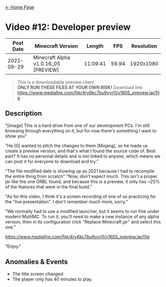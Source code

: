 [← Home Page](../README.md)

# Video #12: Developer preview
| Post Date  | Minecraft Version                    | Length   | FPS    | Resolution |
| ---------  | ------------------------------------ | -------- | -----  | ---------- |
| 2021-09-29 | Minecraft Alpha v1.0.16_05 [PREVIEW] | 11:09:41 | 59.94  | 1920x1080  |

> This is a downloadable preview client.  
> **ONLY RUN THESE FILES AT YOUR OWN RISK!**
> Download link: https://www.mediafire.com/file/4ry6kc7bu9yyrl1/v1605_preview.jar/file

## Description
"[image] This is a hard drive from one of our development PCs. I'm still browsing through everything on it, but for now there's something I want to show you"

"He [0] wanted to pitch the changes to them [Mojang], so he made us create a preview version, and that's what I found the source code of. Best part? It has no personal details and is not linked to anyone, which means we can post it for everyone to download and try."

"The file modified date is showing up as 2021 because I had to recompile the entire thing from scratch"
"Now, don't expect much. This isn't a proper jar like the one ORBL found, and because this is a preview, it only has ~25% of the features that were in the final build."

"As for this video, I think it's a screen recording of one of us practicing for the "live presentation". I don't remember much more, sorry."

"We normally had to use a modified launcher, but it seems to run fine under modern MultiMC. To run it, you'll need to make a new instance of any alpha version, then in its configuration click "Replace Minecraft.jar" and select this one."

https://www.mediafire.com/file/4ry6kc7bu9yyrl1/v1605_preview.jar/file

"Enjoy."

## Anomalies & Events
* The title screen changed
* The player only has 40 minutes to play.